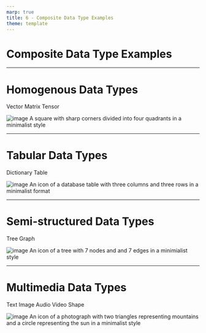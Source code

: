 ```yaml
---
marp: true
title: 6 - Composite Data Type Examples
theme: template
---
```


<!-- _class: title-only -->

# Composite Data Type Examples

---

<!-- _class: title-two-content-left-center -->

# Homogenous Data Types

Vector
Matrix
Tensor

![image A square with sharp corners divided into four quadrants in a minimalist style](images/placeholder.png)

---

<!-- _class: title-two-content-left-center -->

# Tabular Data Types

Dictionary
Table


![image An icon of a database table with three columns and three rows in a minimalist format](images/placeholder.png)

---

<!-- _class: title-two-content-left-center -->

# Semi-structured Data Types

Tree
Graph

![image An icon of a tree with 7 nodes and and 7 edges in a minimialist style](images/placeholder.png)

---

<!-- _class: title-two-content-left-center -->

# Multimedia Data Types

Text
Image
Audio
Video
Shape


![image An icon of a photograph with two triangles representing mountains and a circle representing the sun in a minimalist style](images/placeholder.png)

